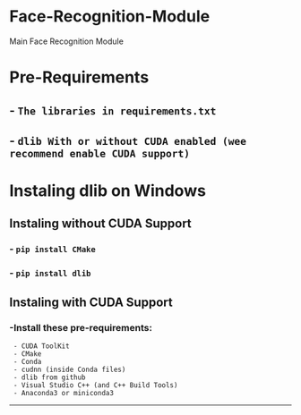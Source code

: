 # Face-Recognition-Module
Main Face Recognition Module

# Pre-Requirements
##  - `The libraries in requirements.txt`
##  - `dlib With or without CUDA enabled (wee recommend enable CUDA support)`

# Instaling dlib on Windows
## Instaling without CUDA Support
###  - `pip install CMake`
###  - `pip install dlib`
## Instaling with CUDA Support
### -Install these pre-requirements:
```
 - CUDA ToolKit
 - CMake
 - Conda
 - cudnn (inside Conda files)
 - dlib from github
 - Visual Studio C++ (and C++ Build Tools)
 - Anaconda3 or miniconda3
```
---

